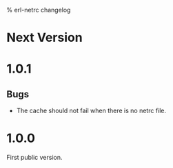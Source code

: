 % erl-netrc changelog

# Next Version

# 1.0.1
## Bugs
- The cache should not fail when there is no netrc file.

# 1.0.0
First public version.
